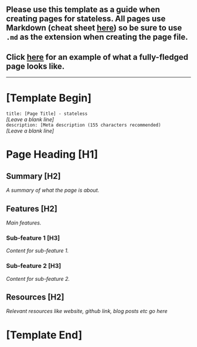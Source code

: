 ## Please use this template as a guide when creating pages for stateless. All pages use Markdown (cheat sheet [here](https://github.com/adam-p/markdown-here/wiki/Markdown-Cheatsheet)) so be sure to use `.md` as the extension when creating the page file.

## Click [here](/built-on-ethereum/open-finance/stablecoins/crypto-backed/dai.md) for an example of what a fully-fledged page looks like.
------------------------
# [Template Begin]
`title: [Page Title] - stateless`  
_[Leave a blank line]_  
`description: [Meta description (155 characters recommended)`  
_[Leave a blank line]_  
# Page Heading [H1]

## Summary [H2]

*A summary of what the page is about.*

## Features [H2]

*Main features.*

### Sub-feature 1 [H3]

*Content for sub-feature 1.*

### Sub-feature 2 [H3]

*Content for sub-feature 2.*

## Resources [H2]

*Relevant resources like website, github link, blog posts etc go here*

# [Template End]
